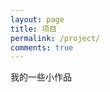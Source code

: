 ```yaml
---
layout: page
title: 项目
permalink: /project/
comments: true
---
```

<style>
.project:visited {
    color: #000;
}
</style>

我的一些小作品